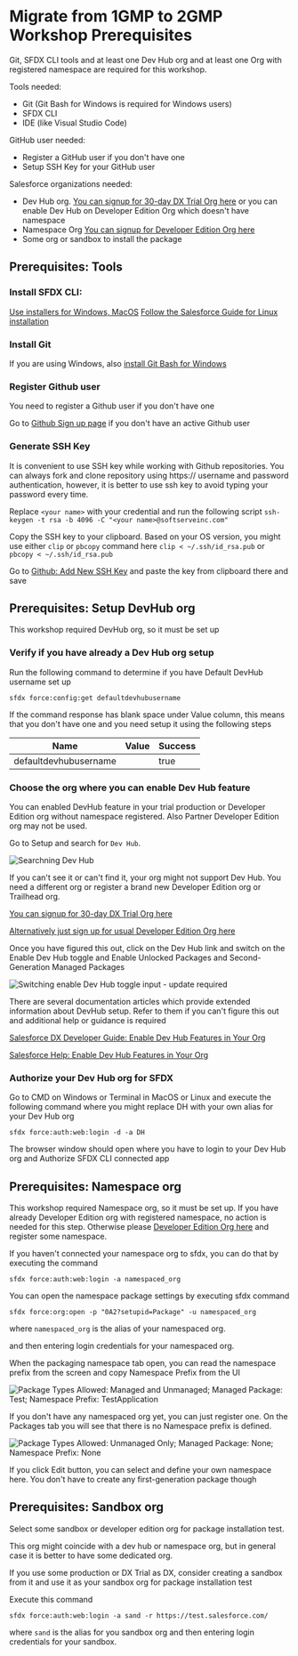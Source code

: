 # Migrate from 1GMP to 2GMP Workshop Prerequisites

Git, SFDX CLI tools and at least one Dev Hub org and at least one Org with registered namespace are required for this workshop.

Tools needed:
 - Git (Git Bash for Windows is required for Windows users)
 - SFDX CLI
 - IDE (like Visual Studio Code)

GitHub user needed:
 - Register a GitHub user if you don't have one
 - Setup SSH Key for your GitHub user

Salesforce organizations needed:
 - Dev Hub org. [You can signup for 30-day DX Trial Org here](https://developer.salesforce.com/promotions/orgs/dx-signup) or you can enable Dev Hub on Developer Edition Org which doesn't have namespace
 - Namespace Org [You can signup for Developer Edition Org here](https://developer.salesforce.com/signup) 
 - Some org or sandbox to install the package

## Prerequisites: Tools

### Install SFDX CLI:
[Use installers for Windows, MacOS](https://developer.salesforce.com/tools/sfdxcli)
[Follow the Salesforce Guide for Linux installation](https://developer.salesforce.com/docs/atlas.en-us.sfdx_setup.meta/sfdx_setup/sfdx_setup_install_cli.htm)

### Install Git
If you are using Windows, also [install Git Bash for Windows](https://gitforwindows.org/)

### Register Github user

You need to register a Github user if you don't have one

Go to [Github Sign up page](https://github.com/join) if you don't have an active Github user 

### Generate SSH Key

It is convenient to use SSH key while working with Github repositories. You can always fork and clone repository using https:// username and password authentication, however, it is better to use ssh key to avoid typing your password every time.

Replace `<your name>` with your credential and run the following script 
`ssh-keygen -t rsa -b 4096 -C "<your name>@softserveinc.com"`

Copy the SSH key to your clipboard. Based on your OS version, you might use either `clip` or `pbcopy` command here
`clip < ~/.ssh/id_rsa.pub` or `pbcopy < ~/.ssh/id_rsa.pub`


Go to [Github: Add New SSH Key](https://github.com/settings/ssh/new)
and paste the key from clipboard there and save

## Prerequisites: Setup DevHub org

This workshop required DevHub org, so it must be set up

### Verify if you have already a Dev Hub org setup

Run the following command to determine if you have Default DevHub username set up

`sfdx force:config:get defaultdevhubusername`

If the command response has blank space under Value column, this means that you don't have one and you need setup it using the following steps

|  Name | Value | Success |
| ------------- | ------------- | ------------- |
| defaultdevhubusername | | true  |


### Choose the org where you can enable Dev Hub feature

You can enabled DevHub feature in your trial production or Developer Edition org without namespace registered. Also Partner Developer Edition org may not be used.

Go to Setup and search for `Dev Hub`.

![Searchning `Dev Hub`](https://github.com/bdovhan/SimpleDataTableApp/blob/master/SimpleDataTable/2gmp-workshop/DevHub.png?raw=true)

If you can't see it or can't find it, your org might not support Dev Hub. You need a different org or register a brand new Developer Edition org or Trailhead org.

[You can signup for 30-day DX Trial Org here](https://developer.salesforce.com/promotions/orgs/dx-signup)

[Alternatively just sign up for usual Developer Edition Org here](https://developer.salesforce.com/signup)

Once you have figured this out, click on the Dev Hub link and switch on the Enable Dev Hub toggle and Enable Unlocked Packages and Second-Generation Managed Packages

![Switching enable Dev Hub toggle input - update required](https://github.com/bdovhan/SimpleDataTableApp/blob/master/SimpleDataTable/2gmp-workshop/DevHub.gif?raw=true)

There are several documentation articles which provide extended information about DevHub setup. Refer to them if you can't figure this out and additional help or guidance is required

[Salesforce DX Developer Guide: Enable Dev Hub Features in Your Org](https://developer.salesforce.com/docs/atlas.en-us.230.0.sfdx_dev.meta/sfdx_dev/sfdx_setup_enable_devhub.htm)

[Salesforce Help: Enable Dev Hub Features in Your Org](https://help.salesforce.com/articleView?id=sfdx_setup_enable_devhub.htm&type=0)

### Authorize your Dev Hub org for SFDX

Go to CMD on Windows or Terminal in MacOS or Linux and execute the following command where you might replace DH with your own alias for your Dev Hub org

`sfdx force:auth:web:login -d -a DH` 

The browser window should open where you have to login to your Dev Hub org and Authorize SFDX CLI connected app

## Prerequisites: Namespace org

This workshop required Namespace org, so it must be set up.
If you have already Developer Edition org with registered namespace, no action is needed for this step.
Otherwise please [Developer Edition Org here](https://developer.salesforce.com/signup) and register some namespace.

If you haven't connected your namespace org to sfdx, you can do that by executing the command

`sfdx force:auth:web:login -a namespaced_org` 

You can open the namespace package settings by executing sfdx command 

`sfdx force:org:open -p "0A2?setupid=Package" -u namespaced_org`

where `namespaced_org` is the alias of your namespaced org.

and then entering login credentials for your namespaced org.

When the packaging namespace tab open, you can read the namespace prefix from the screen and copy Namespace Prefix from the UI

![Package Types Allowed: Managed and Unmanaged; Managed Package: Test; Namespace Prefix: TestApplication](https://github.com/bdovhan/SimpleDataTableApp/blob/master/SimpleDataTable/2gmp-workshop/TestApplication.png?raw=true)

If you don't have any namespaced org yet, you can just register one. On the Packages tab you will see that there is no Namespace prefix is defined.

![Package Types Allowed: Unmanaged Only; Managed Package: None; Namespace Prefix: None](https://github.com/bdovhan/SimpleDataTableApp/blob/master/SimpleDataTable/2gmp-workshop/NoNamespace.png?raw=true)

If you click Edit button, you can select and define your own namespace here. You don't have to create any first-generation package though

## Prerequisites: Sandbox org

Select some sandbox or developer edition org for package installation test.

This org might coincide with a dev hub or namespace org, but in general case it is better to have some dedicated org.

If you use some production or DX Trial as DX, consider creating a sandbox from it and use it as your sandbox org for package installation test

Execute this command 

`sfdx force:auth:web:login -a sand -r https://test.salesforce.com/` 

where `sand` is the alias for you sandbox org and then entering login credentials for your sandbox.